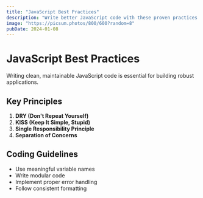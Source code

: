 ```yaml
---
title: "JavaScript Best Practices"
description: "Write better JavaScript code with these proven practices."
image: "https://picsum.photos/800/600?random=8"
pubDate: 2024-01-08
---
```


# JavaScript Best Practices

Writing clean, maintainable JavaScript code is essential for building robust applications.

## Key Principles

1. **DRY (Don't Repeat Yourself)**
2. **KISS (Keep It Simple, Stupid)**
3. **Single Responsibility Principle**
4. **Separation of Concerns**

## Coding Guidelines

- Use meaningful variable names
- Write modular code
- Implement proper error handling
- Follow consistent formatting